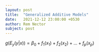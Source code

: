 ```yaml
---
layout: post
title:  "Generalized Additive Models"
date:   2021-12-12 23:00:00 +0530
author: Rem Nector
subject: post
---
```


$g(E_y (y|x)) = \beta_0 + f_1(x_1) + f_2(x_2) + ... + f_p(x_p)$